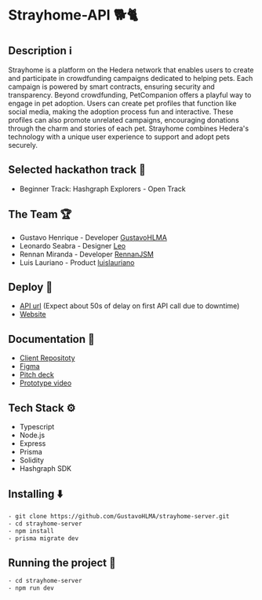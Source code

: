 # Strayhome-API 🐕🐈
## Description ℹ️

Strayhome is a platform on the Hedera network that enables users to create and participate in crowdfunding campaigns dedicated to helping pets. Each campaign is powered by smart contracts, ensuring security and transparency. Beyond crowdfunding, PetCompanion offers a playful way to engage in pet adoption. Users can create pet profiles that function like social media, making the adoption process fun and interactive. These profiles can also promote unrelated campaigns, encouraging donations through the charm and stories of each pet. Strayhome combines Hedera's technology with a unique user experience to support and adopt pets securely.

## Selected hackathon track 🚀
- Beginner Track: Hashgraph Explorers - Open Track



## The Team 🏆

- Gustavo Henrique - Developer [GustavoHLMA](https://www.linkedin.com/in/gustavo-henrique-768048234/)
- Leonardo Seabra - Designer [Leo](https://www.linkedin.com/in/leo-seabra-086623275/)
- Rennan Miranda - Developer [RennanJSM](https://www.linkedin.com/in/rennanjosemiranda/)
- Luis Lauriano - Product [luislauriano](https://github.com/luislauriano)
  
## Deploy 🔗

- [API url](https://strayhome-server.onrender.com/) (Expect about 50s of delay on first API call due to downtime)
- [Website](https://strayhome-client.vercel.app/landing)
## Documentation  📄

- [Client Repositoty](https://github.com/GustavoHLMA/strayhome-client)
- [Figma](https://www.figma.com/design/sDOP7ncuIZeeqvSNILMYeK/Stray-home?node-id=4-3&t=w6MSIkVca5BU0QeQ-0)
- [Pitch deck](https://drive.google.com/file/d/1hvJq77fcZRwrtQO8SlzbOKq8-MKG7Q6y/view)
- [Prototype video](https://www.youtube.com/watch?v=BHHm5CXXktA)




  

## Tech Stack ⚙️

- Typescript
- Node.js
- Express
- Prisma
- Solidity
- Hashgraph SDK
  
## Installing ⬇️

```bash
- git clone https://github.com/GustavoHLMA/strayhome-server.git
- cd strayhome-server
- npm install
- prisma migrate dev
```

  

## Running the project 🏃

  

  

```bash
- cd strayhome-server
- npm run dev
```
